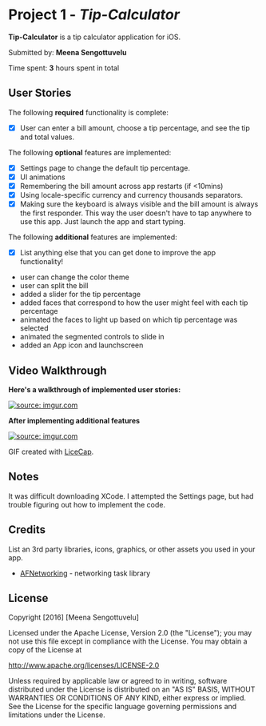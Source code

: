 # Project 1 - *Tip-Calculator*

**Tip-Calculator** is a tip calculator application for iOS.

Submitted by: **Meena Sengottuvelu**

Time spent: **3** hours spent in total

## User Stories

The following **required** functionality is complete:

* [x] User can enter a bill amount, choose a tip percentage, and see the tip and total values.

The following **optional** features are implemented:
* [x] Settings page to change the default tip percentage.
* [x] UI animations
* [x] Remembering the bill amount across app restarts (if <10mins)
* [x] Using locale-specific currency and currency thousands separators.
* [x] Making sure the keyboard is always visible and the bill amount is always the first responder. This way the user doesn't have to tap anywhere to use this app. Just launch the app and start typing.

The following **additional** features are implemented:

- [x] List anything else that you can get done to improve the app functionality!
- user can change the color theme
- user can split the bill
- added a slider for the tip percentage
- added faces that correspond to how the user might feel with each tip percentage
- animated the faces to light up based on which tip percentage was selected
- animated the segmented controls to slide in
- added an App icon and launchscreen

## Video Walkthrough

**Here's a walkthrough of implemented user stories:**

<a href="http://imgur.com/84AQJ6i"><img src="http://imgur.com/84AQJ6i.gif" title="source: imgur.com" /></a>

**After implementing additional features**

<a href="http://imgur.com/H8kn58F"><img src="http://imgur.com/H8kn58F.gif" title="source: imgur.com" /></a>

GIF created with [LiceCap](http://www.cockos.com/licecap/).

## Notes

It was difficult downloading XCode.
I attempted the Settings page, but had trouble figuring out how to implement the code.

## Credits

List an 3rd party libraries, icons, graphics, or other assets you used in your app.

- [AFNetworking](https://github.com/AFNetworking/AFNetworking) - networking task library

## License

Copyright [2016] [Meena Sengottuvelu]

Licensed under the Apache License, Version 2.0 (the "License");
you may not use this file except in compliance with the License.
You may obtain a copy of the License at

http://www.apache.org/licenses/LICENSE-2.0

Unless required by applicable law or agreed to in writing, software
distributed under the License is distributed on an "AS IS" BASIS,
WITHOUT WARRANTIES OR CONDITIONS OF ANY KIND, either express or implied.
See the License for the specific language governing permissions and
limitations under the License.
